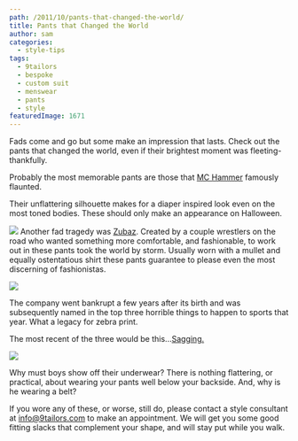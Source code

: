```yaml
---
path: /2011/10/pants-that-changed-the-world/
title: Pants that Changed the World
author: sam
categories: 
  - style-tips
tags: 
  - 9tailors
  - bespoke
  - custom suit
  - menswear
  - pants
  - style
featuredImage: 1671
---
```

Fads come and go but some make an impression that lasts. Check out the pants that changed the world, even if their brightest moment was fleeting-thankfully.

Probably the most memorable pants are those that [MC Hammer](http://en.wikipedia.org/wiki/MC_Hammer) famously flaunted.

Their unflattering silhouette makes for a diaper inspired look even on the most toned bodies. These should only make an appearance on Halloween.

[![](http://4.bp.blogspot.com/-H-BgNzsIZAc/ToxyrLuJGzI/AAAAAAAAAz8/GE1qjiMOvC8/s400/mc-hammer-comeback.jpg)](http://4.bp.blogspot.com/-H-BgNzsIZAc/ToxyrLuJGzI/AAAAAAAAAz8/GE1qjiMOvC8/s1600/mc-hammer-comeback.jpg) Another fad tragedy was [Zubaz](http://www.zubaz.com/). Created by a couple wrestlers on the road who wanted something more comfortable, and fashionable, to work out in these pants took the world by storm. Usually worn with a mullet and equally ostentatious shirt these pants guarantee to please even the most discerning of fashionistas.

[![](http://1.bp.blogspot.com/-2h9rzKTGNWE/Tox1WbQJUhI/AAAAAAAAA0E/Xf3ddSgYH_c/s400/zubaz3.jpg)](http://1.bp.blogspot.com/-2h9rzKTGNWE/Tox1WbQJUhI/AAAAAAAAA0E/Xf3ddSgYH_c/s1600/zubaz3.jpg)

The company went bankrupt a few years after its birth and was subsequently named in the top three horrible things to happen to sports that year. What a legacy for zebra print.

The most recent of the three would be this...[Sagging.](http://en.wikipedia.org/wiki/Sagging_(fashion))

[![](http://1.bp.blogspot.com/-Vqhs9h1IoNs/Tox6NOVqyxI/AAAAAAAAA0M/Ad8y2RcYel8/s400/sagging_pants_xlarge.jpeg)](http://1.bp.blogspot.com/-Vqhs9h1IoNs/Tox6NOVqyxI/AAAAAAAAA0M/Ad8y2RcYel8/s1600/sagging_pants_xlarge.jpeg)

Why must boys show off their underwear? There is nothing flattering, or practical, about wearing your pants well below your backside. And, why is he wearing a belt?

If you wore any of these, or worse, still do, please contact a style consultant at [info@9tailors.com](http://www.blogger.com/info@9tailors.com) to make an appointment. We will get you some good fitting slacks that complement your shape, and will stay put while you walk.